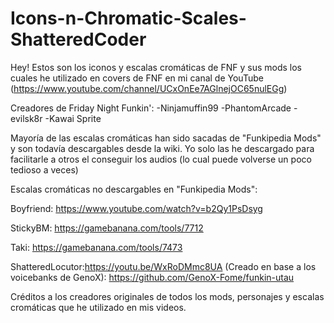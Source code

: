 # Icons-n-Chromatic-Scales-ShatteredCoder
Hey! Estos son los iconos y escalas cromáticas de FNF y sus mods los cuales he utilizado en covers de FNF en mi canal de YouTube
(https://www.youtube.com/channel/UCxOnEe7AGlnejOC65nulEGg)

Creadores de Friday Night Funkin':
-Ninjamuffin99
-PhantomArcade
-evilsk8r
-Kawai Sprite

Mayoría de las escalas cromáticas han sido sacadas de "Funkipedia Mods" y son todavía descargables desde la wiki. Yo solo las he descargado para facilitarle a otros el conseguir los audios (lo cual puede volverse un poco tedioso a veces)

Escalas cromáticas no descargables en "Funkipedia Mods":

Boyfriend: https://www.youtube.com/watch?v=b2Qy1PsDsyg

StickyBM: https://gamebanana.com/tools/7712

Taki: https://gamebanana.com/tools/7473

ShatteredLocutor:https://youtu.be/WxRoDMmc8UA
   (Creado en base a los voicebanks de GenoX): https://github.com/GenoX-Fome/funkin-utau

Créditos a los creadores originales de todos los mods, personajes y escalas cromáticas que he utilizado en mis videos.
